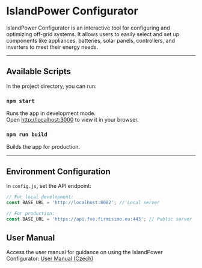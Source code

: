 # IslandPower Configurator

IslandPower Configurator is an interactive tool for configuring and optimizing off-grid systems. It allows users to easily select and set up components like appliances, batteries, solar panels, controllers, and inverters to meet their energy needs.

---

## Available Scripts

In the project directory, you can run:

### `npm start`

Runs the app in development mode.\
Open [http://localhost:3000](http://localhost:3000) to view it in your browser.

### `npm run build`

Builds the app for production.

---

## Environment Configuration

In `config.js`, set the API endpoint:

```javascript
// For local development:
const BASE_URL = 'http://localhost:8082'; // Local server

// For production:
const BASE_URL = 'https://api.fve.firmisimo.eu:443'; // Public server
```

## User Manual

Access the user manual for guidance on using the IslandPower Configurator:
[User Manual (Czech)](https://fve.firmisimo.eu/user-manual-cs.pdf)
